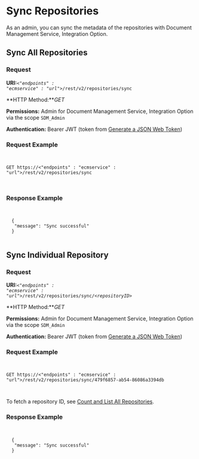 <!-- loio4e84f90269b44daab3701d7fe4e7a91b -->

# Sync Repositories

As an admin, you can sync the metadata of the repositories with Document Management Service, Integration Option.



<a name="loio4e84f90269b44daab3701d7fe4e7a91b__section_kjj_vlb_wcb"/>

## Sync All Repositories



### Request

**URI:**<code><i class="varname">&lt;"endpoints" : "ecmservice" : "url"&gt;</i>/rest/v2/repositories/sync</code>

**HTTP Method:***GET*

**Permissions:** Admin for Document Management Service, Integration Option via the scope `SDM_Admin`

**Authentication:** Bearer JWT \(token from [Generate a JSON Web Token](generate-a-json-web-token-bff9fd6.md)\)



### Request Example

```


GET https://<"endpoints" : "ecmservice" : "url">/rest/v2/repositories/sync



```



### Response Example

```


  {
   "message": "Sync successful"
  }


```



<a name="loio4e84f90269b44daab3701d7fe4e7a91b__section_mx3_pmr_4mb"/>

## Sync Individual Repository



### Request

**URI:**<code><i class="varname">&lt;"endpoints" : "ecmservice" : "url"&gt;</i>/rest/v2/repositories/sync/<i class="varname">&lt;repositoryID&gt;</i></code>

**HTTP Method:***GET*

**Permissions:** Admin for Document Management Service, Integration Option via the scope `SDM_Admin`

**Authentication:** Bearer JWT \(token from [Generate a JSON Web Token](generate-a-json-web-token-bff9fd6.md)\)



### Request Example

```


GET https://<"endpoints" : "ecmservice" : "url">/rest/v2/repositories/sync/479f6857-ab54-86086a3394db



```

To fetch a repository ID, see [Count and List All Repositories](count-and-list-all-repositories-2860a1f.md).



### Response Example

```


  {
   "message": "Sync successful"
  }


```

